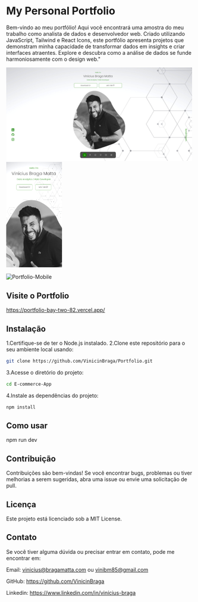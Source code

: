 # My Personal Portfolio

Bem-vindo ao meu portfólio! Aqui você encontrará uma amostra do meu trabalho como analista de dados e desenvolvedor web. 
Criado utilizando JavaScript, Tailwind e React Icons, este portfólio apresenta projetos que demonstram minha capacidade de transformar dados em insights e criar interfaces atraentes. Explore e descubra como a análise de dados se funde harmoniosamente com o design web."
<div>
     <img src="./src/assets/capa.png" alt="port" width="500"/>
    <img src="./src/assets/capa-mobile.png" alt="mobile" width="150"/>

</div>

![Portfolio-Mobile]()

## Visite o Portfolio
https://portfolio-bay-two-82.vercel.app/

## Instalação
1.Certifique-se de ter o Node.js instalado.
2.Clone este repositório para o seu ambiente local usando:
```bash
git clone https://github.com/VinicinBraga/Portfolio.git
```

3.Acesse o diretório do projeto:
```bash
cd E-commerce-App
```
4.Instale as dependências do projeto:
```bash
npm install
```

## Como usar
npm run dev

## Contribuição
Contribuições são bem-vindas! Se você encontrar bugs, problemas ou tiver melhorias a serem sugeridas, abra uma issue ou envie uma solicitação de pull.

## Licença
Este projeto está licenciado sob a MIT License.

## Contato
Se você tiver alguma dúvida ou precisar entrar em contato, pode me encontrar em:

Email: vinicius@bragamatta.com ou vinibm85@gmail.com

GitHub: https://github.com/VinicinBraga

Linkedin: https://www.linkedin.com/in/vinícius-braga
